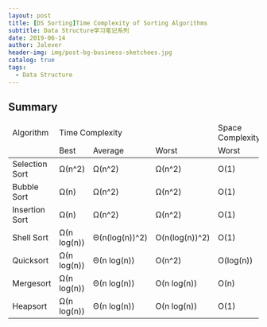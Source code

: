 ```yaml
---
layout: post
title: [DS Sorting]Time Complexity of Sorting Algorithms
subtitle: Data Structure学习笔记系列
date: 2019-06-14
author: Jalever
header-img: img/post-bg-business-sketchees.jpg
catalog: true
tags:
  - Data Structure
---
```


## Summary
<table>
    <thead>
        <tr>
            <td>Algorithm</td>
            <td colspan="3">Time Complexity</td>
            <td>Space Complexity</td>
        </tr>
        <tr>
            <td></td>
            <td>Best</td>
            <td>Average</td>
            <td>Worst</td>
            <td>Worst</td>
        </tr>
    </thead>
    <tbody>
        <tr>
            <td>Selection Sort</td>
            <td>Ω(n^2)</td>
            <td>Ω(n^2)</td>
            <td>Ω(n^2)</td>
            <td>O(1)</td>
        </tr>
        <tr>
            <td>Bubble Sort</td>
            <td>Ω(n)</td>
            <td>Ω(n^2)</td>
            <td>Ω(n^2)</td>
            <td>O(1)</td>
        </tr>
        <tr>
            <td>Insertion Sort</td>
            <td>Ω(n)</td>
            <td>Ω(n^2)</td>
            <td>Ω(n^2)</td>
            <td>O(1)</td>
        </tr>
        <tr>
            <td>Shell Sort</td>
            <td>Ω(n log(n))</td>
            <td>Θ(n(log(n))^2)</td>
            <td>O(n(log(n))^2)</td>
            <td>O(1)</td>
        </tr>
        <tr>
            <td>Quicksort</td>
            <td>Ω(n log(n))</td>
            <td>Θ(n log(n))</td>
            <td>O(n^2)</td>
            <td>O(log(n))</td>
        </tr>
        <tr>
            <td>Mergesort</td>
            <td>Ω(n log(n))</td>
            <td>Θ(n log(n))</td>
            <td>O(n log(n))</td>
            <td>O(n)</td>
        </tr>
        <tr>
            <td>Heapsort</td>
            <td>Ω(n log(n))</td>
            <td>Θ(n log(n))</td>
            <td>O(n log(n))</td>
            <td>O(1)</td>
        </tr>
    </tbody>
</table>
